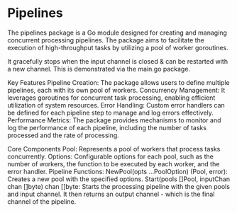 # Pipelines

The pipelines package is a Go module designed for creating and managing concurrent processing pipelines. The package aims to facilitate the execution of high-throughput tasks by utilizing a pool of worker goroutines.

It gracefully stops when the input channel is closed & can be restarted with a new channel. 
This is demonstrated via the main.go package.

Key Features
    Pipeline Creation: The package allows users to define multiple pipelines, each with its own pool of workers.
    Concurrency Management: It leverages goroutines for concurrent task processing, enabling efficient utilization of system resources.
    Error Handling: Custom error handlers can be defined for each pipeline step to manage and log errors effectively.
    Performance Metrics: The package provides mechanisms to monitor and log the performance of each pipeline, including the number of tasks processed and the rate of processing.

Core Components
    Pool: Represents a pool of workers that process tasks concurrently.
    Options: Configurable options for each pool, such as the number of workers, the function to be executed by each worker, and the error handler.
    Pipeline Functions:
        NewPool(opts ...PoolOption) (Pool, error): Creates a new pool with the specified options.
        Start(pools []Pool, inputChan chan []byte) chan []byte: Starts the processing pipeline with the given pools and input channel.
        It then returns an output channel - which is the final channel of the pipeline.